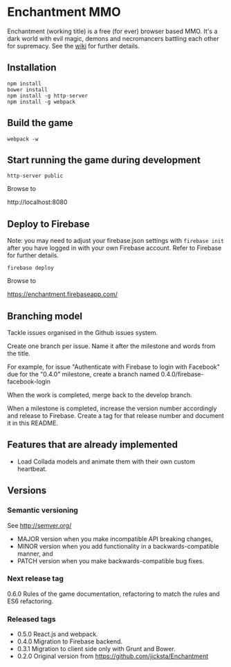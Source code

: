 # Enchantment MMO

Enchantment (working title) is a free (for ever) browser based MMO. It's a dark world with evil magic, demons and necromancers battling each other for supremacy. See the [wiki](https://github.com/ebabel-eu/Enchantment/wiki) for further details.

## Installation

```
npm install
bower install
npm install -g http-server
npm install -g webpack
```

## Build the game

```
webpack -w
```

## Start running the game during development

```
http-server public
```

Browse to

  http://localhost:8080

## Deploy to Firebase

Note: you may need to adjust your firebase.json settings with `firebase init` after you have logged in with your own Firebase account. Refer to Firebase for further details.

```
firebase deploy
```

Browse to

  https://enchantment.firebaseapp.com/

## Branching model

Tackle issues organised in the Github issues system.

Create one branch per issue. Name it after the milestone and words from the title.

For example, for issue "Authenticate with Firebase to login with Facebook" due for the "0.4.0" milestone, create a branch named 0.4.0/firebase-facebook-login

When the work is completed, merge back to the develop branch.

When a milestone is completed, increase the version number accordingly and release to Firebase. Create a tag for that release number and document it in this README.

## Features that are already implemented

* Load Collada models and animate them with their own custom heartbeat.

## Versions

### Semantic versioning

See http://semver.org/

* MAJOR version when you make incompatible API breaking changes,
* MINOR version when you add functionality in a backwards-compatible manner, and
* PATCH version when you make backwards-compatible bug fixes.

### Next release tag

0.6.0 Rules of the game documentation, refactoring to match the rules and ES6 refactoring.

### Released tags

* 0.5.0 React.js and webpack.
* 0.4.0 Migration to Firebase backend.
* 0.3.1 Migration to client side only with Grunt and Bower.
* 0.2.0 Original version from https://github.com/jicksta/Enchantment
